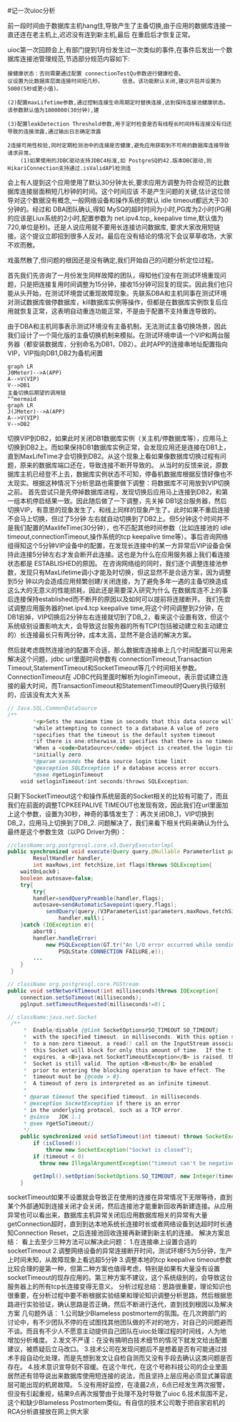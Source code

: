 
#记一次uioc分析      

前一段时间由于数据库主机hang住,导致产生了主备切换,由于应用的数据库连接一直还连在老主机上,迟迟没有连到新主机,最后  在重启后才恢复正常。      

uioc第一次回顾会上,有部门提到1月份发生过一次类似的事件,在事件后发出一个数据库连接池管理规范,节选部分规范内容如下:
```
接健康状态：否则需要通过配置 connectionTestQu参数进行健康检查。      
议设置为比数据库层面连接时间短几秒。      信息。该功能默认关闭,建议开启并设置为5000(5秒或更小值)。          
                                                                            (2)配置maxLifetime参数,通过控制连接生命周期定时替换连接,达到保持连接池健康状态。该参数默认值为1800000(30分钟),建                                                             
                                                                            (3)配置leakDetection Threshold参数,用于定时检查是否有线程长时间持有连接没有归还导致的连接泄露,通过输出日志确定泄露

2连接可用性校验,同时定期检测池中的连接是否健康,避免应用获取到不可用的数据库连接导致请求异常。  
    (1)如果使用的JDBC驱动支持JDBC4标准,如 PostgreSQ的42.版本DBC驱动,则 HikariConnection支持通过.isValidAPl检测连
```

会上有人提到这个应用使用了默认30分钟太长,要求应用方调整为符合规范的比数据库连接层面稍短几秒钟的时间。这个时间应该  不是产生问题的关键,估计这位领导对这个数据没有概念,一般网络设备和操作系统的默认 idle timeout都远大于30分钟的。经过和  DBA团队确认,得知 MySQ的超时时间为小时,PG库为2小时(PG用的应该是Liux系统的2小时,配置参数为  net.ipv4.tcp_ keepalive time,默认值为720,单位是秒)。还是人说应用就不要用长连接访问数据库, 要求大家改用短链接。这个提议立即招到很多人反对。最后在没有结论的情况下会议草草收场，大家不欢而散。

戏虽然散了,但问题的根因还是没有确定,我们开始自己的问题分析定位过程。

首先我们先咨询了一月份发生同样故障的团队，得知他们没有在测试环境重现问题，只是把连接复用时间调整为15分钟，接收15分钟可回复的现实。因此我们也只能从头开始，在测试环境尝试重现故障现象。先联系DBA和主机同事在测试环境对测试数据库做停数据库，kill数据库实例等操作，但都是在数据库实例恢复后应用就恢复正常，这表明自动重连功能正常，不是由于配置不支持重连导致的。

由于DBA和主机同事表示测试环境没有主备机制，无法测试主备切换场景，因此我们设计了一个简化版的主备切换机制来模拟。在测试环境申请一个VIP和两台服务器（都安装数据库，分别命名为DB1，DB2）。此时APP的连接串地址配置指向VIP，VIP指向DB1,DB2为备机闲置
```mermaid
graph LR
J0Meter)-->A(APP)
A-->V(VIP)
V-->DB1
主备切换后期望的调用链
““mermaid
graph LR
J(JMeter)-->A(APP)
A-->V(VIP)
V-->DB2
```
切换VIP到DB2，如果此时关闭DB1数据库实例（关主机/停数据库等），应用马上切换到DB2上。而如果保持DB1数据库实例正常，会发现应用还是连接在DB1上，直到MaxLifeTime才会切换到DB2。从这个现象上看如果像数据库切换过程有问题，原来的数据库端口还在，导致连接不断开导致的。
从当时的反馈来说，原数据库主机已经登不上去，数据库实例状态不可知，停备机数据库根据反馈好像也不太现实。根据这种情况下分析思路也需要做下调整：将数据库不可用放到VIP切换之前。
首先尝试只是先停掉数据库进程，发现切换后应用马上连接到DB2，和第一组本机停启结果一致。因此随后做了一下调整，先关掉
DB1这台服务器，然后切换VIP，有意思的现象发生了，和线上同样的现象产生了，此时如果不重启连接不会马上切换，但过了5分钟
左右就自动切换到了DB2上。但5分钟这个时间并不是我们配置的MaxlifeTime(30分钟），也不匹配其他时间参数（比如连接池的
idle timeout,connectionTimeout,操作系统的tcp keepalive time等）。事后咨询网络组得知这个5分钟VIP设备中的配置，在发现长连接中的某一方异常后VIP设备会保持此连接5分钟左右才发会断开此连接。这也是为什么在应用服务器上我们看连接状态都是
ESTABLISHED的原因。
在咨询网络组的同时，我们逐个调整连接池参数，发现只有MaxLifetime调小才能及时切换，但这显然不是合适方案，因为调整到5分
钟以内会造成应用频繁创建/关闭连接，为了避免多年一遇的主备切换造成这么大的无意义的性能损耗，因此还是需要深入研究为什么
在数据库连不上的事后连接保持established而不断开的原因以及如何可以提前将连接断开。
我们先尝试调整应用服务器的net.ipv4.tcp keepalive time,将这个时间调整到2分钟，在DB1宕掉，VIP切换后2分钟左右连接就切到了DB_2，看来这个设置有效，但这个系统级别设置影响太大，会导致这台服务器的所有TCP(包括被动建立和主动建立的）长连接最长只有两分钟，成本太高，显然不是合适的解决方案。

然后就考虑既然连接池的配置不合适，那么数据库连接串上几个时间配置可以用来解决这个问题，jdbc url里面时间参数有
connectionTimeout,Transaction Timeout,StatementTimeout和SocketTimeout等几个时间相关参数。ConnectionTimeout在
JDBC代码里面时解析为loginTimeout，表示尝试建立连接的最大时间，而TransactionTimeout和StatementTimeout时Query执行级别的，应该没有太大关系
```java
// Java.SQL.CommonDataSource
/**
        *<p>Sets the maximum time in seconds that this data source will wait
        *while attempting to connect to a database.A value of zero
        *specifies that the timeout is the default system timeout
        *if there is one;otherwise,it specifies that there is no timeout.
        *When a <code>DataSource</code> object is created,the login timeout is
        *initially zero.
        *@param seconds the data source login time limit
        *@exception SQLException if a database access error occurs.
        *@see #getLoginTimeout
    void setloginTimeout(int seconds)throws SQLException;
```

只剩下SocketTimeout这个和操作系统层面的Socket相关的比较有可能了，而且我们在前面的调整TCPKEEPALIVE TIMEOUT也发现有效，因此我们在url里面加上这个参数，设置为30秒，神奇的事情发生了：再次关闭DB_1，VIP切换到DB_2，应用马上切换到了DB_2.
问题解决了，我们来看下相关代码来确认为什么最终是这个参数生效（以PG Driver为例）：

```java
//className:org.postgresql.core.v3.QueryExecutorlmpl
public synchronized void execute(Query query,@Nullable Parameterlist parameters,
        ResultHandler handler,
        int maxRows,int fetchSize,int flags)throws SQLException{
    waitOnLock0；
    boolean autosave=false;
    try{
        try{
        handler=sendQueryPreamble(handler,flags);
        autosave=sendAutomaticSavepoint(query,flags);
            sendQuery(query,(V3ParameterList)parameters,maxRows,fetchSize,flags,
                handler,null)；
    }catch (IOException e){
        abort0；
        handler.handleError(
            new PSQLException(GT.tr("An l/O error occurred while sending to the backend."),
                PSQLState.CONNECTION FAILURE,e));
        ...
    }
 }
```

```java
// className org.postgresql.core.PGStream
public void setNetworkTimeout(int milliseconds)throws IOException{
    connection.setSoTimeout(milliseconds);
    pglnput.setTimeoutRequested(milliseconds!=0)；
```

```java
// className:java.net.Socket
 /**
     *  Enable/disable {@link SocketOptions#SO_TIMEOUT SO_TIMEOUT}
     *  with the specified timeout, in milliseconds. With this option set
     *  to a non-zero timeout, a read() call on the InputStream associated with
     *  this Socket will block for only this amount of time.  If the timeout
     *  expires, a <B>java.net.SocketTimeoutException</B> is raised, though the
     *  Socket is still valid. The option <B>must</B> be enabled
     *  prior to entering the blocking operation to have effect. The
     *  timeout must be {@code > 0}.
     *  A timeout of zero is interpreted as an infinite timeout.
     *
     * @param timeout the specified timeout, in milliseconds.
     * @exception SocketException if there is an error
     * in the underlying protocol, such as a TCP error.
     * @since   JDK 1.1
     * @see #getSoTimeout()
     */
    public synchronized void setSoTimeout(int timeout) throws SocketException {
        if (isClosed())
            throw new SocketException("Socket is closed");
        if (timeout < 0)
          throw new IllegalArgumentException("timeout can't be negative");

        getImpl().setOption(SocketOptions.SO_TIMEOUT, new Integer(timeout));
    }
```

socketTimeout如果不设置就会导致正在使用的连接在异常情况下无限等待，直到某个外部通知到连接关闭才会关闭，然后连接池才能重新回收再新建连接。从应用异常也可以看出来，数据库主机异常关闭后应用数据库相关的异常有大量getConnection超时，直到到达本地系统长连接时长或者网络设备到达超时时长通知Connection Reset，之后连接池回收连接再新建到新主机的连接。
解决方案总结：
看上去至少三种方法可以解决此问题：
    1.在连接串上设置合适的socketTimeout
    2.调整网络设备的异常连接断开时间，测试环境F5为5分钟，生产上时间未知，从故障现象上看远超5分钟
    3.调整本地的tcp keepalive timeout参数
比较合理的是第一种，但第二种方案也值得考虑，特别是如果有大量没有设置socketTimeout的现存应用的。第三种方案不建议，这个系统级别的，会导致这台服务器上的所有tcp长连接变得无意义。
分析过程总结：思路很重要，理论知识也很重要，在分析过程中要不断根据实验结果和理论知识调整分析思路，然后根据思路进行实验验证，确认思路是否正确，然后不断进行迭代，直到找到根因以及解决方案
几句题外话：
1.公司缺少Blameless postmortem的氛围。在几次跨部门的讨论中，有不少团队不停的在试图找其他团队做的不对的地方，对自己的问题避而不谈。而且有不少人不愿意主动提供自己团队在uioc处理过程的时间线，人为地增加分析难度。
2.发文不严谨：在没有搞明白技术细节的情况下就发文给出配置建议，被质疑后立马改口。
3.技术公司在发现问题后不是想着是否有可能通过技术手段自动化处理，而是先想到发文让自检自测而又没有手段去确认这类问题是否存在。
4.技术意识宣导刻不容缓。在这个年代，在这个号称科技公司的企业里面居然还有领导说出来数据库使用短连接的说法，而且坚持上层应用必须显式兼容底层可能出现的机房故障。
5.没有用好监控，在凌晨2点，6点已经发生两次报警，但没有引起重视，结果9点再次报警由于处理不及时导致了uioc
6.技术氛围不足，这个和缺少Blameless Postmortem类似。有自信的技术公司敢于把自家宕机的RCA分析直接放在网上供大家
                                            
